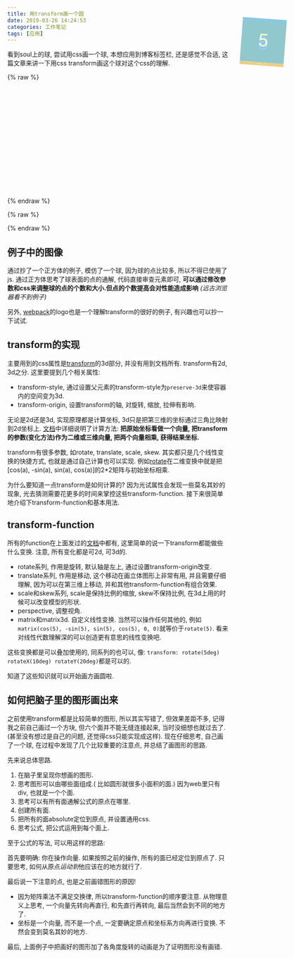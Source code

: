 ```yaml
---
title: 用transform画一个圆
date: 2019-03-26 14:24:53
categories: 工作笔记
tags: [应用]
---
```


看到soul上的球, 尝试用css画一个球, 本想应用到博客标签栏, 还是感觉不合适, 这篇文章来讲一下用css transform画这个球对这个css的理解.

<!--more-->

{% raw %}

<div class="stage"></div>

<style>
	.stage {
		width: 200px;
		height: 200px;
        margin: 0 0 50px 25px;
		transform-style: preserve-3d;
		animation: rotate 10s infinite linear;
	}
	.spot {
		width: 38px;
		height: 38px;
		top: 81px;
		left: 81px;
		background: #03A9F4;
		box-shadow: 0 0 5px #000000;
		border-radius: 50%;
		position: absolute;
	}
	@keyframes rotate {
		0% {
			transform: rotate3d(1, 1, 1, 0deg);
		}
		100% {
			transform: rotate3d(1, 1, 1, 360deg);
		}
	}
</style>
<script>
	let stage = document.getElementsByClassName('stage')[0]
	function addSpot (angleLO, angleLA) {
		let spot = document.createElement('div')
		spot.className = 'spot'
		spot.style.transform = `rotate3d(${Math.cos(angleLO)}, ${Math.sin(angleLO)}, 0, ${angleLA}deg) translateZ(100px)`
		stage.appendChild(spot)
	}
	let longitudeNum = 10
	let latitudeNum = 6
	let radius = 100
	for (let i = 0; i < latitudeNum; i++) {
		for (let j = 0; j < longitudeNum; j++) {
			addSpot(i / latitudeNum * 360 * Math.PI / 180, j / longitudeNum * 360)
		}
	}


</script>

{% endraw %}

{% raw %}

<div class="square">
    <div class="top">1</div><div class="bottom">2</div><div class="left">3</div><div class="right">4</div><div class="front">5</div><div class="back">6</div>
</div>

<style>
	.square {
		width: 100px;
		height: 100px;
		margin: 100px;
		transform-style: preserve-3d;
		animation: rotate 4s infinite linear;
	    top: 0;
    	right: 0;
    	position: absolute;
	}
	.square > div {
		width: 100px;
		height: 100px;
		position: absolute;
		font-size: 40px;
		line-height: 100px;
		text-align: center;
		color: #fff;
		opacity: 0.5;
	}
	.top {
		transform: rotateX(90deg) translateZ(50px);
		background-color: #ABFF96;
	}
	.bottom {
		transform: rotateX(-90deg) translateZ(50px);
		background-color: #F99F6D;
	}
	.left {
		transform: rotateY(90deg) translateZ(50px);
		background-color: #F859A3;
	}
	.right {
		transform: rotateY(-90deg) translateZ(50px);
		background-color: #B869FB;
	}
	.front {
		transform: translateZ(50px);
		background-color: #3F92FB;
	}
	.back {
		transform: translateZ(-50px);
		background-color: #C2FF43;
	}
	@keyframes rotate {
		0% {
			transform: rotate3d(0, 1, 1, 0deg);
		}
		50% {
			transform: rotate3d(1, 0, 1, 180deg);
		}
		100% {
			transform: rotate3d(1, 0, 1, 360deg);
		}
	}
</style>

{% endraw %}

## 例子中的图像

通过抄了一个正方体的例子, 模仿了一个球, 因为球的点比较多, 所以不得已使用了js. 通过正方体思考了球表面的点的通解, 代码直接审查元素即可, **可以通过修改参数和css来调整球的点的个数和大小.但点的个数提高会对性能造成影响** *(远古浏览器看不到例子)*

另外, [webpack](<https://webpack.github.io/>)的logo也是一个理解transform的很好的例子, 有兴趣也可以抄一下试试.

## transform的实现

主要用到的css属性是[transform](<https://developer.mozilla.org/en-US/docs/Web/CSS/CSS_Transforms/Using_CSS_transforms>)的3d部分, 并没有用到文档所有. transform有2d, 3d之分. 这里要提到几个相关属性: 

+ transform-style, 通过设置父元素的transform-style为`preserve-3d`来使容器内的空间变为3d.
+ transform-origin, 设置transform的轴, 对旋转, 缩放, 拉伸有影响.

无论是2d还是3d, 实现原理都是计算坐标, 3d只是把第三维的坐标通过三角比映射到2d坐标上. [文档](<https://developer.mozilla.org/en-US/docs/Web/CSS/transform-function>)中详细说明了计算方法: **把原始坐标看做一个向量, 把transform的参数(变化方法)作为二维或三维向量, 把两个向量相乘, 获得结果坐标.**

transform有很多参数, 如rotate, translate, scale, skew. 其实都只是几个线性变换的快捷方式, 也就是通过自己计算也可以实现. 例如[rotate](<https://developer.mozilla.org/en-US/docs/Web/CSS/transform-function/rotate>)在二维变换中就是把[cos(a), -sin(a), sin(a), cos(a)]的2*2矩阵与初始坐标相乘.

为什么要知道一点transform是如何计算的? 因为光试属性会发现一些莫名其妙的现象, 光去猜测需要花更多的时间来掌控这些transform-function. 接下来很简单地介绍下transform-function和基本用法.

## transform-function

所有的function在上面发过的[文档](<https://developer.mozilla.org/en-US/docs/Web/CSS/transform-function>)中都有, 这里简单的说一下transform都能做些什么变换. 注意, 所有变化都是可2d, 可3d的.

+ rotate系列, 作用是旋转, 默认轴是左上, 通过设置transform-origin改变.
+ translate系列, 作用是移动, 这个移动在画立体图形上非常有用, 并且需要仔细理解, 因为可以在第三维上移动, 并和其他transform-function有组合效果.
+ scale和skew系列, scale是保持比例的缩放, skew不保持比例, 在3d上用的时候可以改变模型的形状.
+ perspective, 调整视角.
+ matrix和matrix3d. 自定义线性变换. 当然可以操作任何其他的, 例如` matrix(cos(5), -sin(5), sin(5), cos(5), 0, 0)`就等价于`rotate(5)`. 看来对线性代数理解深的可以创造更有意思的线性变换吧.

这些变换都是可以叠加使用的, 同系列的也可以, 像: `transform: rotate(5deg) rotateX(10deg) rotateY(20deg)`都是可以的.

知道了这些知识就可以开始画方画圆啦.

## 如何把脑子里的图形画出来

之前使用transform都是比较简单的图形, 所以其实写错了, 但效果差距不多, 记得我之前自己画过一个方块, 但六个面并不能无缝连接起来, 当时没细想也就过去了. (甚至没有想过是自己的问题, 还觉得css只能实现成这样). 现在仔细思考, 自己画了一个球, 在过程中发现了几个比较重要的注意点, 并总结了画图形的思路.

先来说总体思路.

1. 在脑子里呈现你想画的图形.
2. 思考图形可以由哪些面组成.( 比如圆形就很多小面积的面.) 因为web里只有div, 也就是一个个面.
3. 思考可以有所有面通解公式的原点在哪里.
4. 创建所有面.
5. 把所有的面absolute定位到原点, 并设置通用css.
6. 思考公式, 把公式运用到每个面上.

至于公式的写法, 可以用这样的思路:

首先要明确: 你在操作向量. 如果按照之前的操作, 所有的面已经定位到原点了. 只要思考, 如何从原点*运动到*他应该在的地方就行了.

最后说一下注意的点, 也是之前画错图形的原因!

+ 因为矩阵乘法不满足交换律, 所以transform-function的顺序要注意. 从物理意义上思考, 一个向量先转向再直行, 和先直行再转向, 最后当然会到不同的地方了.
+ 坐标是一个向量, 而不是一个点, 一定要确定原点和坐标系方向再进行变换. 不然会变到莫名其妙的地方.

最后, 上面例子中把画好的图形加了各角度旋转的动画是为了证明图形没有画错.